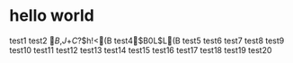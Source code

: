 # hello world

test1
test2
$B%]!<%H$,$J$+$C$?$h!<(B
test4$B$0$L$L(B
test5
test6
test7
test8
test9
test10
test11
test12
test13
test14
test15
test16
test17
test18
test19
test20
